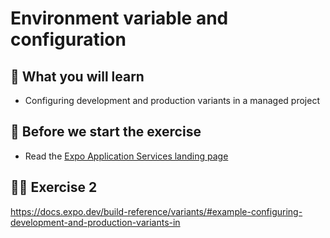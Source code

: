 # Environment variable and configuration

## 📡 What you will learn

- Configuring development and production variants in a managed project

## 👾 Before we start the exercise

- Read the [Expo Application Services landing page](https://expo.dev/eas)

## 👨‍🚀 Exercise 2

https://docs.expo.dev/build-reference/variants/#example-configuring-development-and-production-variants-in
